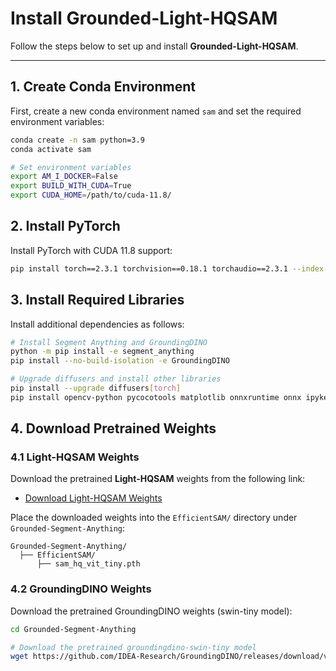 # Install Grounded-Light-HQSAM

Follow the steps below to set up and install **Grounded-Light-HQSAM**.

---

## 1. Create Conda Environment

First, create a new conda environment named `sam` and set the required environment variables:

```bash
conda create -n sam python=3.9
conda activate sam

# Set environment variables
export AM_I_DOCKER=False
export BUILD_WITH_CUDA=True
export CUDA_HOME=/path/to/cuda-11.8/
```


## 2. Install PyTorch
Install PyTorch with CUDA 11.8 support:

```bash
pip install torch==2.3.1 torchvision==0.18.1 torchaudio==2.3.1 --index-url https://download.pytorch.org/whl/cu118
```


## 3. Install Required Libraries
Install additional dependencies as follows:
```bash
# Install Segment Anything and GroundingDINO
python -m pip install -e segment_anything
pip install --no-build-isolation -e GroundingDINO

# Upgrade diffusers and install other libraries
pip install --upgrade diffusers[torch]
pip install opencv-python pycocotools matplotlib onnxruntime onnx ipykernel
```


## 4. Download Pretrained Weights

### 4.1 Light-HQSAM Weights

Download the pretrained **Light-HQSAM** weights from the following link:

- [Download Light-HQSAM Weights](https://huggingface.co/lkeab/hq-sam/resolve/main/sam_hq_vit_tiny.pth)

Place the downloaded weights into the `EfficientSAM/` directory under `Grounded-Segment-Anything`:

```plaintext
Grounded-Segment-Anything/
  ├── EfficientSAM/
      ├── sam_hq_vit_tiny.pth
```


###  4.2 GroundingDINO Weights
Download the pretrained GroundingDINO weights (swin-tiny model):
```bash
cd Grounded-Segment-Anything

# Download the pretrained groundingdino-swin-tiny model
wget https://github.com/IDEA-Research/GroundingDINO/releases/download/v0.1.0-alpha/groundingdino_swint_ogc.pth
```